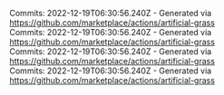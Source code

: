 Commits: 2022-12-19T06:30:56.240Z - Generated via https://github.com/marketplace/actions/artificial-grass
<br>
Commits: 2022-12-19T06:30:56.240Z - Generated via https://github.com/marketplace/actions/artificial-grass
<br>
Commits: 2022-12-19T06:30:56.240Z - Generated via https://github.com/marketplace/actions/artificial-grass
<br>
Commits: 2022-12-19T06:30:56.240Z - Generated via https://github.com/marketplace/actions/artificial-grass
<br>
